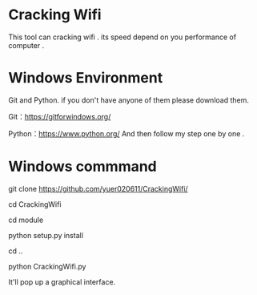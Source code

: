 # Cracking Wifi
This tool can cracking wifi . its speed depend on you performance of computer .


# Windows Environment
Git and Python. if you don't have anyone of them please download them.

Git：https://gitforwindows.org/

Python：https://www.python.org/  And then follow my step one by one .

# Windows commmand
git clone https://github.com/yuer020611/CrackingWifi/

cd CrackingWifi

cd module

python setup.py install

cd ..

python CrackingWifi.py

It'll pop up a graphical interface. 

